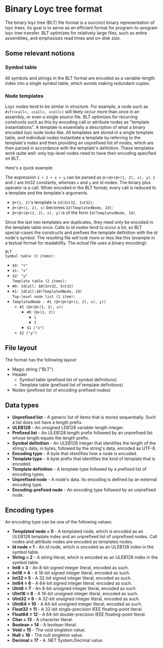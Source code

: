 # Binary Loyc tree format
The binary loyc tree (BLT) file format is a succinct binary representation of loyc trees.
Its goal is to serve as an efficient format for program-to-program loyc tree transfer.
BLT optimizes for relatively large files, such as entire assemblies, and emphasizes read times and
on-disk size.

## Some relevant notions
### Symbol table
All symbols and strings in the BLT format are encoded as a variable-length index into a single symbol table, 
which avoids making redundant copies.

### Node templates
Loyc nodes tend to be similar in structure. 
For example, a node such as `#if(<call>, <call>, <call>)` will likely occur more than once in an assembly,
or even a single source file. BLT optimizes for recurring constructs such as this by encoding call or attribute nodes
as "template instantiations". A template is essentially a description of what a binary encoded loyc node looks like.
All templates are stored in a single template table, and individual nodes instantiate a template by referring to the
template's index and then providing an unprefixed list of nodes, which are then parsed in accordance with the 
template's definition. These templates work quite well: only top-level nodes need to have their encoding specified on BLT.

Here's a quick example:

The expression `1 + 2 + x + y` can be parsed as `@+(@+(@+(1, 2), x), y)`.
`1` and `2` are Int32 constants, whereas `x` and `y` are id nodes.
The binary plus operator is a call. When encoded in the BLT format,
every call is reduced to a template and the template's arguments.
 * `@+(1, 2)`'s template is `Id(Int32, Int32)`;
 * `@+(@+(1, 2), x)` becomes `Id(TemplatedNode, Id)`;
 * `@+(@+(@+(1, 2), x), y)` is of the form `Id(TemplatedNode, Id)`.

Since the last two templates are duplicates, they need only be encoded in the template table once.
Calls to id nodes tend to occur a lot, so BLT special-cases the constructs and prefixes the 
template definition with the id node's symbol.
The resulting file will look more or less like this (example in a textual format for readability. The actual file uses a binary encoding):

`BLT`  
`Symbol table (3 items):`  
  * `$0: "+"`
  * `$1: "x"`
  * `$2: "y"`  
`Template table (2 items):`  
  * `#0: IdCall: $0(Int32, Int32)`
  * `#1: IdCall:$0(TemplatedNode, Id)`  
`Top-level node list (1 item):`
  * `TemplatedNode - #1 (@+(@+(@+(1, 2), x), y))`
     * `#1 (@+(@+(1, 2), x))`
       * `#0 (@+(1, 2))`
         * `1`
         * `2`
       * `$1 ("x")`
     * `$2 ("y")`


## File layout
The format has the following layout:
 * Magic string ("BLT")
 * Header
   * Symbol table (prefixed list of symbol definitions)
   * Template table (prefixed list of template definitions)
 * Nodes (prefixed list of encoding-prefixed nodes)
 
## Data types
 * **Unprefixed list** - A generic list of items that is stored sequentially.
   Such a list does not have a length prefix.
 * **ULEB128** - An unsigned LEB128 variable-length integer.
 * **Prefixed list** - An ULEB128 length prefix followed by an unprefixed list whose length equals the length prefix.
 * **Symbol definition** - An ULEB128 integer that identifies the length of the string's data, in bytes, 
   followed by the string's data, encoded as UTF-8.
 * **Encoding type** - A byte that identifies how a node is encoded.
 * **Template type** - A byte prefix that identifies the kind of template that is encoded.
 * **Template definition** - A template type followed by a prefixed list of encoding types.
 * **Unprefixed node** - A node's data. Its encoding is defined by an external encoding type.
 * **Encoding-prefixed node** - An encoding type followed by an unprefixed node.
 
## Encoding types
An encoding type can be one of the following values:
 * **Templated node = 0** - A templated node, which is encoded as an ULEB128 template index and an unprefixed list of unprefixed nodes. 
   Call nodes and attribute nodes are encoded as templates nodes.
 * **Id node = 1** - An id node, which is encoded as an ULEB128 index in the symbol table.
 * **String = 2** - A string literal, which is encoded as an ULEB128 index in the symbol table.
 * **Int8 = 3** - An 8-bit signed integer literal, encoded as such.
 * **Int16 = 4** - A 16-bit signed integer literal, encoded as such.
 * **Int32 = 5** - A 32-bit signed integer literal, encoded as such.
 * **Int64 = 6** - A 64-bit signed integer literal, encoded as such.
 * **UInt8 = 7** - An 8-bit unsigned integer literal, encoded as such.
 * **UInt16 = 8** - A 16-bit unsigned integer literal, encoded as such.
 * **UInt32 = 9** - A 32-bit unsigned integer literal, encoded as such.
 * **UInt64 = 10** - A 64-bit unsigned integer literal, encoded as such.
 * **Float32 = 11** - A 32-bit single-precision IEEE floating-point literal.
 * **Float64 = 12** - A 64-bit double-precision IEEE floating-point literal.
 * **Char = 13** - A character literal.
 * **Boolean = 14** - A boolean literal.
 * **Void = 15** - The void singleton value.
 * **Null = 16** - The null singleton value.
 * **Decimal = 17** - A .NET System.Decimal value.
